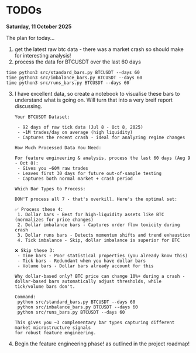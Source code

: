 # TODOs

**Saturday, 11 October 2025**

The plan for today...

1. get the latest raw btc data - there was a market crash so should make for interesting analysis!
2. process the data for BTCUSDT over the last 60 days
```
time python3 src/standard_bars.py BTCUSDT --days 60
time python3 src/imbalance_bars.py BTCUSDT --days 60
time python3 src/runs_bars.py BTCUSDT --days 60
```
3. I have excellent data, so create a notebook to visualise these bars to understand what is going on. Will turn that into a very breif report discussing.


       Your BTCUSDT Dataset:

        - 92 days of raw tick data (Jul 8 - Oct 8, 2025)
        - ~1M trades/day on average (high liquidity)
        - Captures the recent crash - ideal for analyzing regime changes

       How Much Processed Data You Need:

       For feature engineering & analysis, process the last 60 days (Aug 9 - Oct 8):
        - Gives you ~60M raw trades
        - Leaves first 30 days for future out-of-sample testing
        - Captures both normal market + crash period

       Which Bar Types to Process:

       DON'T process all 7 - that's overkill. Here's the optimal set:

       ✅ Process these 4:
        1. Dollar bars - Best for high-liquidity assets like BTC (normalizes for price changes)
        2. Dollar imbalance bars - Captures order flow toxicity during crash
        3. Dollar runs bars - Detects momentum shifts and trend exhaustion
        4. Tick imbalance - Skip, dollar imbalance is superior for BTC

       ❌ Skip these 3:
        - Time bars - Poor statistical properties (you already know this)
        - Tick bars - Redundant when you have dollar bars
        - Volume bars - Dollar bars already account for this

       Why dollar-based only? BTC price can change 10%+ during a crash - dollar-based bars automatically adjust thresholds, while tick/volume bars don't.

       Command:
        python src/standard_bars.py BTCUSDT --days 60
        python src/imbalance_bars.py BTCUSDT --days 60
        python src/runs_bars.py BTCUSDT --days 60

       This gives you ~3 complementary bar types capturing different market microstructure signals
       for robust feature engineering.

4. Begin the feature engineering phase! as outlined in the project roadmap!
